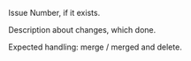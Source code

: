 Issue Number, if it exists.

Description about changes, which done.

Expected handling: merge / merged and delete.
